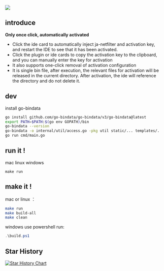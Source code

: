 <img src="image.gif">

## introduce

**Only once click, automatically activated**

- Click the ide card to automatically inject ja-netfilter and activation key, and restart the IDE to see that it has been activated.
- Click the plugin or ide cards to copy the activation key to the clipboard, and you can manually enter the key for activation
- It also supports one-click removal of activation configuration
- It is single bin file, after execution, the relevant files for activation will be released in the current directory. After activation, the ide will reference the directory and do not delete it.

## dev

install go-bindata

```bash
go install github.com/go-bindata/go-bindata/v3/go-bindata@latest
export PATH=$PATH:$(go env GOPATH)/bin
go-bindata --version
go-bindata -o internal/util/access.go -pkg util static/... templates/...
go run cmd/main.go
```

## run it !

mac linux windows

```
make run
```

## make it !

mac or linux ：

```bash
make run
make build-all
make clean
```

windows use powershell run:

```powershell
.\build.ps1
```

## Star History

[![Star History Chart](https://api.star-history.com/svg?repos=saxpjexck/lsix&type=Date)](https://www.star-history.com/#saxpjexck/lsix&Date)
